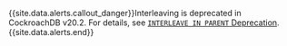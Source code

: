 {{site.data.alerts.callout_danger}}Interleaving is deprecated in CockroachDB v20.2. For details, see [`INTERLEAVE IN PARENT` Deprecation](interleave-in-parent.html#deprecation).{{site.data.alerts.end}}
